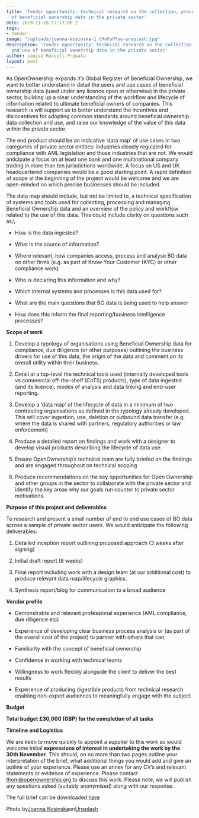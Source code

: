 ```yaml
---
title: 'Tender opportunity: technical research on the collection, processing and use
  of beneficial ownership data in the private sector'
date: 2019-11-18 17:17:00 Z
tags:
- tender
image: "/uploads/joanna-kosinska-1_CMoFsPfso-unsplash.jpg"
description: 'Tender opportunity: technical research on the collection, processing
  and use of beneficial ownership data in the private sector'
author: Louise Russell-Prywata
layout: post
---
```


As OpenOwnership expands it’s Global Register of Beneficial Ownership, we want to better understand in detail the users and use cases of beneficial ownership data (used under any licence open or otherwise) in the private sector, building up a clear understanding of the workflow and lifecycle of information related to ultimate beneficial owners of companies. This research is will support us to better understand the incentives and disincentives for adopting common standards around beneficial ownership data collection and use, and raise our knowledge of the value of this data within the private sector.

The end product should be an indicative ‘data map’ of use cases in two categories of private sector entities: industries closely regulated for compliance with AML legislation and those industries that are not. We would anticipate a focus on at least one bank and one multinational company trading in more than ten jurisdictions worldwide. A focus on US and UK headquartered companies would be a good starting point.  A rapid definition of scope at the beginning of the project would be welcome and we are open-minded on which precise businesses should be included.

The data map should include, but not be limited to, a technical specification of systems and tools used for collecting, processing and managing Beneficial Ownership data and an overview of the policy and workflow related to the use of this data. This could include clarity on questions such as;\\

* How is the data ingested?

* What is the source of information?

* Where relevant, how companies access, process and analyse BO data on other firms (e.g. as part of Know Your Customer (KYC) or other compliance work)

* Who is declaring this information and why?

* Which internal systems and processes is this data used for?

* What are the main questions that BO data is being used to help answer

* How does this inform the final reporting/business intelligence processes?

**Scope of work**

1. Develop a typology of organisations using Beneficial Ownership data for compliance, due diligence (or other purposes) outlining the business drivers for use of this data, the origin of the data and comment on its overall utility within their business.

2. Detail at a top-level the technical tools used (internally developed tools vs commercial off-the-shelf (CoTS) products), type of data ingested (and its licence), modes of analysis and data linking and end-user reporting.

3. Develop a ‘data map’ of the lifecycle of data in a minimum of two contrasting organisations as defined in the typology already developed. This will cover ingestion, use, deletion or outbound data transfer (e.g. where the data is shared with partners, regulatory authorities or law enforcement)

4. Produce a detailed report on findings and work with a designer to develop visual products describing the lifecycle of data use.

5. Ensure OpenOwnership’s technical team are fully briefed on the findings and are engaged throughout on technical scoping

6. Produce recommendations on the key opportunities for Open Ownership and other groups in the sector to collaborate with the private sector and identify the key areas why our goals run counter to private sector motivations.

**Purpose of this project and deliverables**

To research and present a small number of end to end use cases of BO data across a sample of private sector users. We would anticipate the following deliverables:

1. Detailed inception report outlining proposed approach (3 weeks after signing)

2. Initial draft report (8 weeks)

3. Final report including work with a design team (at our additional cost) to produce relevant data map/lifecycle graphics.

4. Synthesis report/blog for communication to a broad audience

**Vendor profile**

* Demonstrable and relevant professional experience (AML compliance, due diligence etc)

* Experience of developing clear business process analysis or (as part of the overall cost of the project) to partner with others that can

* Familiarity with the concept of beneficial ownership

* Confidence in working with technical teams

* Willingness to work flexibly alongside the client to deliver the best results

* Experience of producing digestible products from technical research enabling non-expert audiences to meaningfully engage with the subject

**Budget**

**Total budget £30,000 (GBP) for the completion of all tasks**

**Timeline and Logistics**

We are keen to move quickly to appoint a supplier to this work so would welcome initial **expressions of interest in undertaking the work by the 30th November**. This should, on no more than two pages outline your interpretation of the brief, what additional things you would add and give an outline of your experience. Please use an annex for any CV’s and relevant statements or evidence of experience. Please contact
[thom@openownership.org](mailto:thom@openownership.org) to discuss this work. Please note, we will publish any questions asked (suitably anonymised) along with our response.

The full brief can be downloaded [here](https://manage.siteleaf.com/api/v2/sites/5bc605d567a1fe473577e112/source/_uploads/20190810PrivateSectorBO_DataUse%20(1).pdf?download)

Photo by[Joanna Kosinska](https://unsplash.com/@joannakosinska?utm_source=unsplash&utm_medium=referral&utm_content=creditCopyText)on[Unsplash](https://unsplash.com/s/photos/work?utm_source=unsplash&utm_medium=referral&utm_content=creditCopyText)
